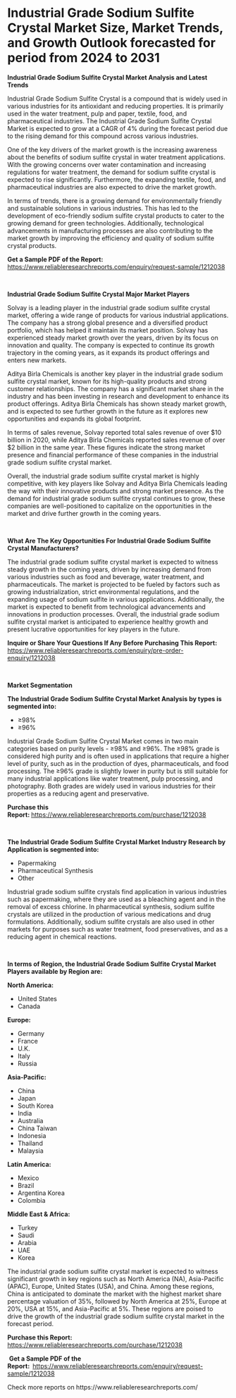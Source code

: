 <p><h1>Industrial Grade Sodium Sulfite Crystal Market Size, Market Trends, and Growth Outlook forecasted for period from 2024 to 2031</h1></p><p><strong>Industrial Grade Sodium Sulfite Crystal Market Analysis and Latest Trends</strong></p>
<p><p>Industrial Grade Sodium Sulfite Crystal is a compound that is widely used in various industries for its antioxidant and reducing properties. It is primarily used in the water treatment, pulp and paper, textile, food, and pharmaceutical industries. The Industrial Grade Sodium Sulfite Crystal Market is expected to grow at a CAGR of 4% during the forecast period due to the rising demand for this compound across various industries.</p><p>One of the key drivers of the market growth is the increasing awareness about the benefits of sodium sulfite crystal in water treatment applications. With the growing concerns over water contamination and increasing regulations for water treatment, the demand for sodium sulfite crystal is expected to rise significantly. Furthermore, the expanding textile, food, and pharmaceutical industries are also expected to drive the market growth.</p><p>In terms of trends, there is a growing demand for environmentally friendly and sustainable solutions in various industries. This has led to the development of eco-friendly sodium sulfite crystal products to cater to the growing demand for green technologies. Additionally, technological advancements in manufacturing processes are also contributing to the market growth by improving the efficiency and quality of sodium sulfite crystal products.</p></p>
<p><strong>Get a Sample PDF of the Report:&nbsp;</strong> <a href="https://www.reliableresearchreports.com/enquiry/request-sample/1212038">https://www.reliableresearchreports.com/enquiry/request-sample/1212038</a></p>
<p>&nbsp;</p>
<p><strong>Industrial Grade Sodium Sulfite Crystal Major Market Players</strong></p>
<p><p>Solvay is a leading player in the industrial grade sodium sulfite crystal market, offering a wide range of products for various industrial applications. The company has a strong global presence and a diversified product portfolio, which has helped it maintain its market position. Solvay has experienced steady market growth over the years, driven by its focus on innovation and quality. The company is expected to continue its growth trajectory in the coming years, as it expands its product offerings and enters new markets.</p><p>Aditya Birla Chemicals is another key player in the industrial grade sodium sulfite crystal market, known for its high-quality products and strong customer relationships. The company has a significant market share in the industry and has been investing in research and development to enhance its product offerings. Aditya Birla Chemicals has shown steady market growth, and is expected to see further growth in the future as it explores new opportunities and expands its global footprint.</p><p>In terms of sales revenue, Solvay reported total sales revenue of over $10 billion in 2020, while Aditya Birla Chemicals reported sales revenue of over $2 billion in the same year. These figures indicate the strong market presence and financial performance of these companies in the industrial grade sodium sulfite crystal market.</p><p>Overall, the industrial grade sodium sulfite crystal market is highly competitive, with key players like Solvay and Aditya Birla Chemicals leading the way with their innovative products and strong market presence. As the demand for industrial grade sodium sulfite crystal continues to grow, these companies are well-positioned to capitalize on the opportunities in the market and drive further growth in the coming years.</p></p>
<p>&nbsp;</p>
<p><strong>What Are The Key Opportunities For Industrial Grade Sodium Sulfite Crystal Manufacturers?</strong></p>
<p><p>The industrial grade sodium sulfite crystal market is expected to witness steady growth in the coming years, driven by increasing demand from various industries such as food and beverage, water treatment, and pharmaceuticals. The market is projected to be fueled by factors such as growing industrialization, strict environmental regulations, and the expanding usage of sodium sulfite in various applications. Additionally, the market is expected to benefit from technological advancements and innovations in production processes. Overall, the industrial grade sodium sulfite crystal market is anticipated to experience healthy growth and present lucrative opportunities for key players in the future.</p></p>
<p><strong>Inquire or Share Your Questions If Any Before Purchasing This Report:</strong> <a href="https://www.reliableresearchreports.com/enquiry/pre-order-enquiry/1212038">https://www.reliableresearchreports.com/enquiry/pre-order-enquiry/1212038</a></p>
<p>&nbsp;</p>
<p><strong>Market Segmentation</strong></p>
<p><strong>The Industrial Grade Sodium Sulfite Crystal Market Analysis by types is segmented into:</strong></p>
<p><ul><li>≥98%</li><li>≥96%</li></ul></p>
<p><p>Industrial Grade Sodium Sulfite Crystal Market comes in two main categories based on purity levels - ≥98% and ≥96%. The ≥98% grade is considered high purity and is often used in applications that require a higher level of purity, such as in the production of dyes, pharmaceuticals, and food processing. The ≥96% grade is slightly lower in purity but is still suitable for many industrial applications like water treatment, pulp processing, and photography. Both grades are widely used in various industries for their properties as a reducing agent and preservative.</p></p>
<p><strong>Purchase this Report:&nbsp;</strong><a href="https://www.reliableresearchreports.com/purchase/1212038">https://www.reliableresearchreports.com/purchase/1212038</a></p>
<p>&nbsp;</p>
<p><strong>The Industrial Grade Sodium Sulfite Crystal Market Industry Research by Application is segmented into:</strong></p>
<p><ul><li>Papermaking</li><li>Pharmaceutical Synthesis</li><li>Other</li></ul></p>
<p><p>Industrial grade sodium sulfite crystals find application in various industries such as papermaking, where they are used as a bleaching agent and in the removal of excess chlorine. In pharmaceutical synthesis, sodium sulfite crystals are utilized in the production of various medications and drug formulations. Additionally, sodium sulfite crystals are also used in other markets for purposes such as water treatment, food preservatives, and as a reducing agent in chemical reactions.</p></p>
<p>&nbsp;</p>
<p><strong>In terms of Region, the Industrial Grade Sodium Sulfite Crystal Market Players available by Region are:</strong></p>
<p>
    <p> <strong> North America: </strong>
        <ul>
            <li>United States</li>
            <li>Canada</li>
        </ul>
        </p> 
    <p> <strong> Europe: </strong>
        <ul>
            <li>Germany</li>
            <li>France</li>
            <li>U.K.</li>
            <li>Italy</li>
            <li>Russia</li>
        </ul>
        </p> 
    <p> <strong> Asia-Pacific: </strong>
        <ul>
            <li>China</li>
            <li>Japan</li>
            <li>South Korea</li>
            <li>India</li>
            <li>Australia</li>
            <li>China Taiwan</li>
            <li>Indonesia</li>
            <li>Thailand</li>
            <li>Malaysia</li>
        </ul>
        </p> 
    <p> <strong> Latin America: </strong>
        <ul>
            <li>Mexico</li>
            <li>Brazil</li>
            <li>Argentina Korea</li>
            <li>Colombia</li>
        </ul>
        </p> 
    <p> <strong> Middle East & Africa: </strong>
        <ul>
            <li>Turkey</li>
            <li>Saudi</li>
            <li>Arabia</li>
            <li>UAE</li>
            <li>Korea</li>
        </ul>
    </p>
    </p>
<p><p>The industrial grade sodium sulfite crystal market is expected to witness significant growth in key regions such as North America (NA), Asia-Pacific (APAC), Europe, United States (USA), and China. Among these regions, China is anticipated to dominate the market with the highest market share percentage valuation of 35%, followed by North America at 25%, Europe at 20%, USA at 15%, and Asia-Pacific at 5%. These regions are poised to drive the growth of the industrial grade sodium sulfite crystal market in the forecast period.</p></p>
<p><strong>Purchase this Report: </strong><a href="https://www.reliableresearchreports.com/purchase/1212038">https://www.reliableresearchreports.com/purchase/1212038</a></p>
<p>&nbsp;<strong>Get a Sample PDF of the Report:&nbsp;&nbsp;</strong><a href="https://www.reliableresearchreports.com/enquiry/request-sample/1212038">https://www.reliableresearchreports.com/enquiry/request-sample/1212038</a></p>
<p><strong></strong></p>
<p>Check more reports on https://www.reliableresearchreports.com/</p>